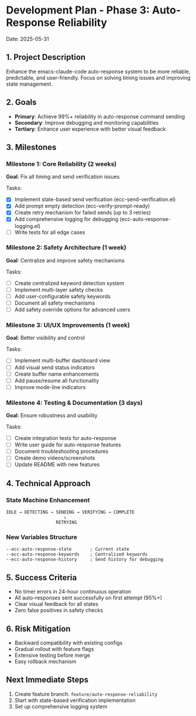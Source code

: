# Development Plan - Phase 3: Auto-Response Reliability
Date: 2025-05-31

## 1. Project Description
Enhance the emacs-claude-code auto-response system to be more reliable, predictable, and user-friendly. Focus on solving timing issues and improving state management.

## 2. Goals
- **Primary**: Achieve 99%+ reliability in auto-response command sending
- **Secondary**: Improve debugging and monitoring capabilities
- **Tertiary**: Enhance user experience with better visual feedback

## 3. Milestones

### Milestone 1: Core Reliability (2 weeks)
**Goal**: Fix all timing and send verification issues

Tasks:
- [x] Implement state-based send verification (ecc-send-verification.el)
- [x] Add prompt empty detection (ecc-verify-prompt-ready)
- [x] Create retry mechanism for failed sends (up to 3 retries)
- [x] Add comprehensive logging for debugging (ecc-auto-response-logging.el)
- [ ] Write tests for all edge cases

### Milestone 2: Safety Architecture (1 week)
**Goal**: Centralize and improve safety mechanisms

Tasks:
- [ ] Create centralized keyword detection system
- [ ] Implement multi-layer safety checks
- [ ] Add user-configurable safety keywords
- [ ] Document all safety mechanisms
- [ ] Add safety override options for advanced users

### Milestone 3: UI/UX Improvements (1 week)
**Goal**: Better visibility and control

Tasks:
- [ ] Implement multi-buffer dashboard view
- [ ] Add visual send status indicators
- [ ] Create buffer name enhancements
- [ ] Add pause/resume all functionality
- [ ] Improve mode-line indicators

### Milestone 4: Testing & Documentation (3 days)
**Goal**: Ensure robustness and usability

Tasks:
- [ ] Create integration tests for auto-response
- [ ] Write user guide for auto-response features
- [ ] Document troubleshooting procedures
- [ ] Create demo videos/screenshots
- [ ] Update README with new features

## 4. Technical Approach

### State Machine Enhancement
```
IDLE → DETECTING → SENDING → VERIFYING → COMPLETE
                      ↓
                   RETRYING
```

### New Variables Structure
```elisp
--ecc-auto-response-state       ; Current state
--ecc-auto-response-keywords    ; Centralized keywords
--ecc-auto-response-history     ; Send history for debugging
```

## 5. Success Criteria
- No timer errors in 24-hour continuous operation
- All auto-responses sent successfully on first attempt (95%+)
- Clear visual feedback for all states
- Zero false positives in safety checks

## 6. Risk Mitigation
- Backward compatibility with existing configs
- Gradual rollout with feature flags
- Extensive testing before merge
- Easy rollback mechanism

## Next Immediate Steps
1. Create feature branch: `feature/auto-response-reliability`
2. Start with state-based verification implementation
3. Set up comprehensive logging system